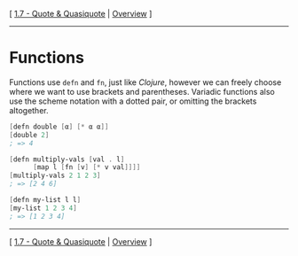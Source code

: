 [
[1.7 - Quote & Quasiquote](./1.7-quote-quasiquote.md)
|
[Overview](./README.md)
]

--------

# Functions
Functions use `defn` and `fn`, just like *Clojure*, however we can freely choose where we want to use brackets and parentheses.  Variadic functions also use the scheme notation with a dotted pair, or omitting the brackets altogether.
```scheme
[defn double [α] [* α α]]
[double 2]
; => 4

[defn multiply-vals [val . l]
      [map l [fn [v] [* v val]]]]
[multiply-vals 2 1 2 3]
; => [2 4 6]

[defn my-list l l]
[my-list 1 2 3 4]
; => [1 2 3 4]
```

--------

[
[1.7 - Quote & Quasiquote](./1.7-quote-quasiquote.md)
|
[Overview](./README.md)
]